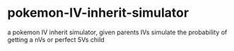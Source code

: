 # pokemon-IV-inherit-simulator
a pokemon IV inherit simulator, given parents IVs simulate the probability of getting a nVs or perfect 5Vs child
